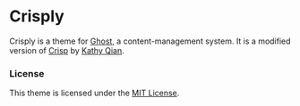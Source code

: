 # Crisply

Crisply is a theme for [Ghost](http://ghost.org), a content-management system. It is a modified version of [Crisp](http://github.com/kathyqian/crisp) by [Kathy Qian](http://kathyqian.com).

### License

This theme is licensed under the [MIT License](https://github.com/kathyqian/crisp/blob/master/license.txt).